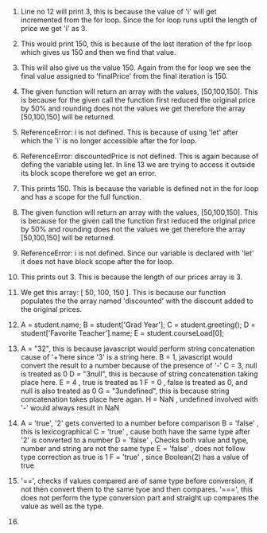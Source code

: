 1. Line no 12 will print 3, this is because the value of 'i' will get incremented from the for loop. Since the for loop runs uptil the length of price we get 'i' as 3.
    
2. This would print 150, this is because of the last iteration of the fpr loop which gives us 150 and then we find that value.
   
3. This will also give us the value 150. Again from the for loop we see the final value assigned to 'finalPrice' from the final iteration is 150. 
   
4. The given function will return an array with the values, [50,100,150]. This is because for the given call the function first reduced the original price by 50% and rounding does not the values we get therefore the array [50,100,150] will be returned. 
   
5. ReferenceError: i is not defined. This is because of using 'let' after which the 'i' is no longer accessible after the for loop. 
   
6. ReferenceError: discountedPrice is not defined. This is again because of defing the variable using let. In line 13 we are trying to access it outside its block scope therefore we get an error.
   
7. This prints 150. This is because the variable is defined not in the for loop and has a scope for the full function. 
   
8. The given function will return an array with the values, [50,100,150]. This is because for the given call the function first reduced the original price by 50% and rounding does not the values we get therefore the array [50,100,150] will be returned.
   
9.  ReferenceError: i is not defined. Since our variable is declared with 'let' it does not have block scope after the for loop. 
    
10. This prints out 3. This is because the length of our prices array is 3. 
    
11. We get this array: [ 50, 100, 150 ]. This is because our function populates the the array named 'discounted' with the discount added to the original prices. 
    
12. A = student.name;
    B = student['Grad Year'];
    C = student.greeting();
    D = student['Favorite Teacher'].name;
    E = student.courseLoad[0];

13. A = "32", this is because javascript would perform string concatenation cause of '+'here since '3' is a string here. 
    B = 1, javascript would convert the result to a number because of the presence of '-'
    C = 3, null is treated as 0
    D = "3null", this is because of string concatenation taking place here. 
    E = 4 , true is treated as 1
    F = 0 , false is treated as 0, and null is also treated as 0
    G = "3undefined", this is because string concatenation takes place here agan. 
    H = NaN , undefined involved with '-' would always result in NaN

14. A = 'true', '2' gets converted to a number before comparison
    B = 'false' , this is lexicographical
    C = 'true' , cause both have the same type after '2' is converted to a number
    D = 'false'  , Checks both value and type, number and string are not the same type
    E = 'false'  , does not follow type correction as true is 1
    F = 'true' , since Boolean(2) has a value of true 

15. '==', checks if values compared are of same type before conversion, if not then convert them to the same tyoe and then compares. 
    '===', this does not perform the type conversion part and straight up compares the value as well as the type. 

16. 

